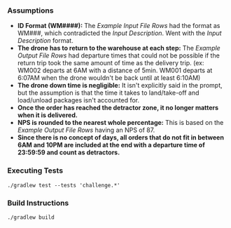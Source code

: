 ### Assumptions

* **ID Format (WM####):** The *Example Input File Rows* had the format as WM###, which contradicted the *Input Description*. Went with the *Input Description* format.
* **The drone has to return to the warehouse at each step:** The *Example Output File Rows* had departure times that could not be possible if the return trip took the same amount of time as the delivery trip. (ex: WM002 departs at 6AM with a distance of 5min. WM001 departs at 6:07AM when the drone wouldn't be back until at least 6:10AM)
* **The drone down time is negligible:** It isn't explicitly said in the prompt, but the assumption is that the time it takes to land/take-off and load/unload packages isn't accounted for.
* **Once the order has reached the detractor zone, it no longer matters when it is delivered.**
* **NPS is rounded to the nearest whole percentage:** This is based on the *Example Output File Rows* having an NPS of 87.
* **Since there is no concept of days, all orders that do not fit in between 6AM and 10PM are included at the end with a departure time of 23:59:59 and count as detractors.**

### Executing Tests
```
./gradlew test --tests 'challenge.*'
```

### Build Instructions
```
./gradlew build
```